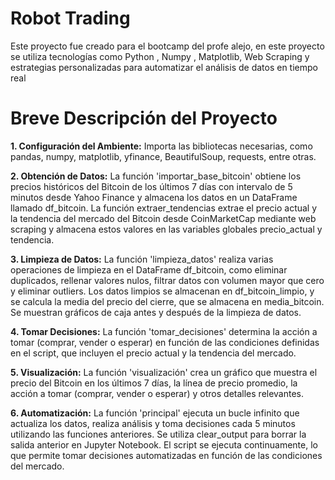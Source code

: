 # **Robot Trading**
Este proyecto fue creado para el bootcamp del profe alejo, en este proyecto se utiliza tecnologías como Python , Numpy , Matplotlib, Web Scraping y estrategias personalizadas para automatizar el análisis de datos en tiempo real
# **Breve Descripción del Proyecto**
**1. Configuración del Ambiente:**
Importa las bibliotecas necesarias, como pandas, numpy, matplotlib, yfinance, BeautifulSoup, requests, entre otras.

**2. Obtención de Datos:**
La función 'importar_base_bitcoin' obtiene los precios históricos del Bitcoin de los últimos 7 días con intervalo de 5 minutos desde Yahoo Finance y almacena los datos en un DataFrame llamado df_bitcoin.
La función extraer_tendencias extrae el precio actual y la tendencia del mercado del Bitcoin desde CoinMarketCap mediante web scraping y almacena estos valores en las variables globales precio_actual y tendencia.

**3. Limpieza de Datos:**
La función 'limpieza_datos' realiza varias operaciones de limpieza en el DataFrame df_bitcoin, como eliminar duplicados, rellenar valores nulos, filtrar datos con volumen mayor que cero y eliminar outliers. Los datos limpios se almacenan en df_bitcoin_limpio, y se calcula la media del precio del cierre, que se almacena en media_bitcoin.
Se muestran gráficos de caja antes y después de la limpieza de datos.

**4. Tomar Decisiones:**
La función 'tomar_decisiones' determina la acción a tomar (comprar, vender o esperar) en función de las condiciones definidas en el script, que incluyen el precio actual y la tendencia del mercado.

**5. Visualización:**
La función 'visualización' crea un gráfico que muestra el precio del Bitcoin en los últimos 7 días, la línea de precio promedio, la acción a tomar (comprar, vender o esperar) y otros detalles relevantes.

**6. Automatización:**
La función 'principal' ejecuta un bucle infinito que actualiza los datos, realiza análisis y toma decisiones cada 5 minutos utilizando las funciones anteriores. Se utiliza clear_output para borrar la salida anterior en Jupyter Notebook. El script se ejecuta continuamente, lo que permite tomar decisiones automatizadas en función de las condiciones del mercado.
